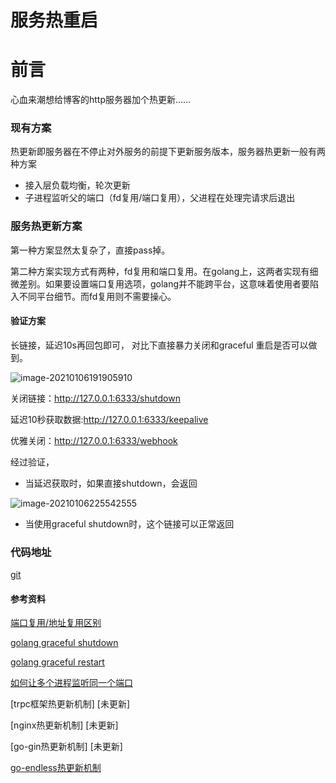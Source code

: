 

# 服务热重启

# 前言

心血来潮想给博客的http服务器加个热更新......

### 现有方案

热更新即服务器在不停止对外服务的前提下更新服务版本，服务器热更新一般有两种方案

- 接入层负载均衡，轮次更新
- 子进程监听父的端口（fd复用/端口复用），父进程在处理完请求后退出



### 服务热更新方案

第一种方案显然太复杂了，直接pass掉。

第二种方案实现方式有两种，fd复用和端口复用。在golang上，这两者实现有细微差别。如果要设置端口复用选项，golang并不能跨平台，这意味着使用者要陷入不同平台细节。而fd复用则不需要操心。



#### 验证方案

长链接，延迟10s再回包即可， 对比下直接暴力关闭和graceful 重启是否可以做到。



![image-20210106191905910](https://i.loli.net/2021/01/06/PKBfQAbCivExXml.png)



关闭链接：http://127.0.0.1:6333/shutdown

延迟10秒获取数据:http://127.0.0.1:6333/keepalive

优雅关闭：http://127.0.0.1:6333/webhook



经过验证，

- 当延迟获取时，如果直接shutdown，会返回



![image-20210106225542555](https://i.loli.net/2021/01/06/7YxAdBX8yipmzGb.png)

- 当使用graceful shutdown时，这个链接可以正常返回



### 代码地址

[git](https://github.com/Hank00AAA/light_blog)



#### 参考资料

[端口复用/地址复用区别](https://stackoverflow.com/questions/14388706/how-do-so-reuseaddr-and-so-reuseport-differ)

[golang graceful shutdown](https://leileiluoluo.com/posts/golang-shutdown-server-gracefully.html)

[golang graceful restart](http://kuangchanglang.com/golang/2017/04/27/golang-graceful-restart#references)

[如何让多个进程监听同一个端口](https://blog.csdn.net/L13763338360/article/details/106519027)

[trpc框架热更新机制] [未更新]

[nginx热更新机制] [未更新]

 [go-gin热更新机制]  [未更新]

[go-endless热更新机制](https://studygolang.com/articles/25123?fr=sidebar)